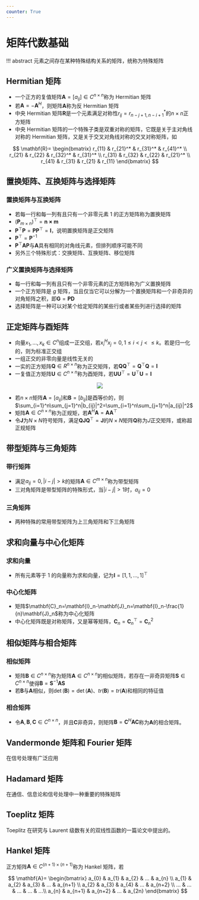 ```yaml
---
counter: True
---
```


# 矩阵代数基础

!!! abstract
    元素之间存在某种特殊结构关系的矩阵，统称为特殊矩阵

## Hermitian 矩阵


- 一个正方的复值矩阵$\mathbf{A}=[a_{ij}] \in C^{n\times n}$称为 Hermitian 矩阵
- 若$\mathbf{A}=-\mathbf{A}^H$，则矩阵$\mathbf{A}$称为反 Hermitian 矩阵
- 中央 Hermitian 矩阵$\mathbf{R}$是一个元素满足对称性$r_{ij}=r_{n-j+1,n-i+1}^*$的$n \times n$正方矩阵
- 中央 Hermitian 矩阵的一个特殊子类是双重对称的矩阵，它既是关于主对角线对称的 Hermitian 矩阵，又是关于交叉对角线对称的交叉对称矩阵，如

$$
\mathbf{R}=
\begin{bmatrix}
 r_{11} & r_{21}^* & r_{31}^* & r_{41}^* \\
 r_{21} & r_{22} & r_{32}^* & r_{31}^* \\
 r_{31} & r_{32} & r_{22} & r_{21}^* \\
 r_{41} & r_{31} & r_{21} & r_{11}
\end{bmatrix}
$$

## 置换矩阵、互换矩阵与选择矩阵

### 置换矩阵与互换矩阵

- 若每一行和每一列有且只有一个非零元素 1 的正方矩阵称为置换矩阵
- $(\mathbf{P}_{m \times n})^{\top} = \mathbf{n \times m}$
- $\mathbf{P}^{\top}\mathbf{P}=\mathbf{P}\mathbf{P}^{\top}=\mathbf{I}$，说明置换矩阵是正交矩阵
- $\mathbf{P}^{\top}=\mathbf{P}^{-1}$
- $\mathbf{P}^{\top}\mathbf{A}\mathbf{P}$与$\mathbf{A}$具有相同的对角线元素，但排列顺序可能不同
- 另外三个特殊形式：交换矩阵、互换矩阵、移位矩阵

### 广义置换矩阵与选择矩阵

- 每一行和每一列有且只有一个非零元素的正方矩阵称为广义置换矩阵
- 一个正方矩阵是 $g$ 矩阵，当且仅当它可以分解为一个置换矩阵和一个非奇异的对角矩阵之积，即$\mathbf{G}=\mathbf{P}\mathbf{D}$
- 选择矩阵是一种可以对某个给定矩阵的某些行或者某些列进行选择的矩阵

## 正定矩阵与酉矩阵

- 向量$x_1, ..., x_k \in C^n$组成一正交组，若$x_i^Hx_j=0, 1 \le i < j < \le k$。若是归一化的，则为标准正交组
- 一组正交的非零向量是线性无关的
- 一实的正方矩阵$\mathbf{Q} \in R^{n \times n}$称为正交矩阵，若$\mathbf{Q}\mathbf{Q}^{\top}=\mathbf{Q}^{\top}\mathbf{Q}=\mathbf{I}$
- 一复值正方矩阵$\mathbf{U}\in C^{n \times n}$称为酉矩阵，若$\mathbf{U}\mathbf{U}^{\top}=\mathbf{U}^{\top}\mathbf{U}=\mathbf{I}$


<center><img src="https://cdn.jsdelivr.net/gh/jujimeizuo/note@gh-pages/assets/images/mb/maa/matrix-property-comparison.jpg"></center>

- 若$n \times n$矩阵$\mathbf{A}=[a_{ij}]$和$\mathbf{B}=[b_{ij}]$是酉等价的，则$\sum_{i=1}^n\sum_{j=1}^n|b_{ij}|^2=\sum_{i=1}^n\sum_{j=1}^n|a_{ij}|^2$
- 矩阵$\mathbf{A} \in C^{n \times n}$称为正规矩，若$\mathbf{A}^H\mathbf{A}=\mathbf{A}\mathbf{A}^{\top}$
- 令$\mathbf{J}$为$N \times N$符号矩阵，满足$\mathbf{Q}\mathbf{J}\mathbf{Q}^{\top}=\mathbf{J}$的$N \times N$矩阵$\mathbf{Q}$称为$J$正交矩阵，或称超正规矩阵

## 带型矩阵与三角矩阵

### 带行矩阵

- 满足$a_{ij}=0,|i-j|>k$的矩阵$\mathbf{A}\in C^{m\times n}$称为带型矩阵
- 三对角矩阵是带型矩阵的特殊形式，当$|i-j|>1$时，$a_{ij}=0$

### 三角矩阵

- 两种特殊的常用带型矩阵为上三角矩阵和下三角矩阵

## 求和向量与中心化矩阵

### 求和向量

- 所有元素等于 1 的向量称为求和向量，记为$\mathbf{I}=[1,1,...,1]^{\top}$

### 中心化矩阵

- 矩阵$\mathbf{C}_n=\mathbf{I}_n-\mathbf{J}_n=\mathbf{I}_n-\frac{1}{n}\mathbf{J}_n$称为中心化矩阵
- 中心化矩阵既是对称矩阵，又是幂等矩阵，$\mathbf{C}_n=\mathbf{C}_n^{\top}=\mathbf{C}_n^2$

## 相似矩阵与相合矩阵

### 相似矩阵

- 矩阵$\mathbf{B} \in C^{n \times n}$称为矩阵$\mathbf{A} \in C^{n \times n}$的相似矩阵，若存在一非奇异矩阵$\mathbf{S} \in C^{n \times n}$使得$\mathbf{B}=\mathbf{S}^{-1}\mathbf{A}\mathbf{S}$
- 若$\mathbf{B}$与$\mathbf{A}$相似，则$\det(\mathbf{B})=\det(\mathbf{A})$、$tr(\mathbf{B})=tr(\mathbf{A})$和相同的特征值

### 相合矩阵

- 令$\mathbf{A},\mathbf{B},\mathbf{C} \in C^{n\times n}$，并且$\mathbf{C}$非奇异，则矩阵$\mathbf{B}=\mathbf{C}^H\mathbf{A}\mathbf{C}$称为$\mathbf{A}$的相合矩阵。

## Vandermonde 矩阵和 Fourier 矩阵

在信号处理有广泛应用

## Hadamard 矩阵

在通信、信息论和信号处理中一种重要的特殊矩阵

## Toeplitz 矩阵

Toeplitz 在研究与 Laurent 级数有关的双线性函数的一篇论文中提出的。

## Hankel 矩阵

正方矩阵$\mathbf{A} \in C^{(n+1)\times (n+1)}$称为 Hankel 矩阵，若

$$
\mathbf{A}=
\begin{bmatrix}
 a_{0} & a_{1} & a_{2} & ... & a_{n} \\
 a_{1} & a_{2} & a_{3} & ... & a_{n+1} \\
 a_{2} & a_{3} & a_{4} & ... & a_{n+2} \\
 ... & ... & ... & ... & ...\\
 a_{n} & a_{n+1} & a_{n+2} & ... & a_{2n}
\end{bmatrix}
$$